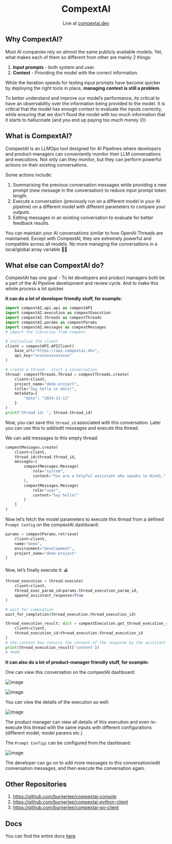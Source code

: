 <div align="center">
<h1>
CompextAI
</h1>
Live at <a href="https://compextai.dev">compextai.dev</a>
</div>

## Why CompextAI?

Most AI companies rely on almost the same publicly available models. Yet, what makes each of them so different from other are mainly 2 things:

1. **Input prompts** - both system and user.
2. **Context** - Providing the model with the correct information.

While the iteration speeds for testing input prompts have become quicker by deploying the right tools in place, **managing context is still a problem**.

To better understand and improve our model’s performance, its critical to have an observability over the information being provided to the model. It is critical that the model has enough context to evaluate the inputs correctly, while ensuring that we don’t flood the model with too much information that it starts to hallucinate (and you end up paying too much money 😕)

## What is CompextAI?

CompextAI is an LLMOps tool designed for AI Pipelines where developers and product-managers can conveniently monitor their LLM conversations and executions. Not only can they monitor, but they can perform powerful actions on their existing conversations.

Some actions include:

1. Summarising the previous conversation messages while providing a new prompt (new message in the conversation) to reduce input prompt token length.
2. Execute a conversation (previously run on a different model in your AI pipeline) on a different model with different parameters to compare your outputs.
3. Editing messages in an existing conversation to evaluate for better feedback results.

You can maintain your AI conversations similar to how OpenAI Threads are maintained. Except with CompextAI, they are extremely powerful and compatible across all models. No more managing the conversations in a local/global array variable 😮‍💨

## What else can CompextAI do?

CompextAI has one goal - To let developers and product managers both be a part of the AI Pipeline development and review cycle. And to make this whole process a lot quicker.

**It can do a lot of developer friendly stuff, for example:**

```python
import compextAI.api.api as compextAPI
import compextAI.execution as compextExecution
import compextAI.threads as compextThreads
import compextAI.params as compextParams
import compextAI.messages as compextMessages
# import the libraries from compext

# initialise the client
client = compextAPI.APIClient(
    base_url="https://api.compextai.dev",
    api_key="xxxxxxxxxxxxxxx"
)

# create a thread - start a conversation
thread: compextThreads.Thread = compextThreads.create(
    client=client,
    project_name="demo-project",
    title="Say hello in docs!",
    metadata={
        "date": "2024-11-11"
    }
)
print("thread id: ", thread.thread_id)
```

Now, you can save this `thread_id` associated with this conversation. Later you can use this to add/edit messages and execute this thread. 

We can add messages to this empty thread:

```python
compextMessages.create(
    client=client,
    thread_id=thread.thread_id,
    messages=[
        compextMessages.Message(
            role="system",
            content="You are a helpful assistant who speaks in Hindi."
        ),
        compextMessages.Message(
            role="user",
            content="Say hello!"
        )
    ]
)
```

Now let’s fetch the model parameters to execute this thread from a defined `Prompt Config` on the compextAI dashboard:

```python
params = compextParams.retrieve(
    client=client,
    name="demo",
    environment="development",
    project_name="demo-project"
)
```

Now, let’s finally execute it: ⛳

```python
thread_execution = thread.execute(
    client=client,
    thread_exec_param_id=params.thread_execution_param_id,
    append_assistant_response=True
)

# wait for completion
wait_for_completion(thread_execution.thread_execution_id)

thread_execution_result: dict = compextExecution.get_thread_execution_response(
    client=client,
    thread_execution_id=thread_execution.thread_execution_id
)
# the content key returns the content of the response by the assistant
print(thread_execution_result['content'])
# नमस्ते!
```

**It can also do a lot of product-manager friendly stuff, for example:**

One can view this conversation on the compextAI dashboard:

![image](https://github.com/user-attachments/assets/b0a7f39f-6420-4769-818d-91ae2ad64861)

![image](https://github.com/user-attachments/assets/5b149755-85dc-4bbe-94af-f06431d1d979)


You can view the details of the execution as well:

![image](https://github.com/user-attachments/assets/570a4cf5-94e5-478a-8e38-d5119d9bb2fd)

The product manager can view all details of this execution and even re-execute this thread with the same inputs with different configurations (different model, model params etc.)

The `Prompt Configs` can be configured from the dashboard:

![image](https://github.com/user-attachments/assets/3c813e5d-1f66-46e2-9cfb-ae011b1b3104)

The developer can go on to add more messages to this conversation/edit conversation messages, and then execute the conversation again.

## Other Repositories

1. https://github.com/burnerlee/compextai-console
2. https://github.com/burnerlee/compextai-python-client
3. https://github.com/burnerlee/compextai-go-client

## Docs
You can find the entire docs [here](https://compextai.notion.site/Docs-13b5ef52981080b4bdd9dcad34bbc394)
